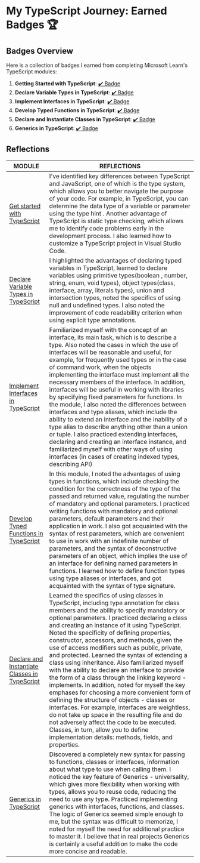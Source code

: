 # My TypeScript Journey: Earned Badges 🏆

## Badges Overview

Here is a collection of badges I earned from completing Microsoft Learn's TypeScript modules:

1. **Getting Started with TypeScript**: [✔️ Badge](https://learn.microsoft.com/en-us/users/ranika23-7739/achievements/vkyw5zwm)
2. **Declare Variable Types in TypeScript**: [✔️ Badge](https://learn.microsoft.com/en-us/users/ranika23-7739/achievements/k5vakedb)
3. **Implement Interfaces in TypeScript**: [✔️ Badge](https://learn.microsoft.com/en-us/users/ranika23-7739/achievements/x23hc7wy)
4. **Develop Typed Functions in TypeScript**: [✔️ Badge](https://learn.microsoft.com/en-us/users/ranika23-7739/achievements/yvhwpv4r)
5. **Declare and Instantiate Classes in TypeScript**: [✔️ Badge](https://learn.microsoft.com/en-us/users/ranika23-7739/achievements/j6e4k5kt)
6. **Generics in TypeScript**: [✔️ Badge](https://learn.microsoft.com/en-us/users/ranika23-7739/achievements/uf5unmy3)

## Reflections

| MODULE | REFLECTIONS |
| ------ | ------ |
| [Get started with TypeScript](https://learn.microsoft.com/en-us/training/modules/typescript-get-started/) | I've identified key differences between TypeScript and JavaScript, one of which is the type system, which allows you to better navigate the purpose of your code. For example, in TypeScript, you can determine the data type of a variable or parameter using the type hint . Another advantage of TypeScript is static type checking, which allows me to identify code problems early in the development process. I also learned how to customize a TypeScript project in Visual Studio Code. |
| [Declare Variable Types in TypeScript](https://learn.microsoft.com/en-us/training/modules/typescript-declare-variable-types/) | I highlighted the advantages of declaring typed variables in TypeScript, learned to declare variables using primitive types(boolean , number, string, enum, void types), object types(class, interface, array, literals types), union and intersection types, noted the specifics of using null and undefined types. I also noted the improvement of code readability criterion when using explicit type annotations. |
| [Implement Interfaces in TypeScript](https://learn.microsoft.com/en-us/training/modules/typescript-implement-interfaces/) | Familiarized myself with the concept of an interface, its main task, which is to describe a type. Also noted the cases in which the use of interfaces will be reasonable and useful, for example, for frequently used types or in the case of command work, when the objects implementing the interface must implement all the necessary members of the interface. In addition, interfaces will be useful in working with libraries by specifying fixed parameters for functions. In the module, I also noted the differences between interfaces and type aliases, which include the ability to extend an interface and the inability of a type alias to describe anything other than a union or tuple. I also practiced extending interfaces, declaring and creating an interface instance, and familiarized myself with other ways of using interfaces (in cases of creating indexed types, describing API) |
| [Develop Typed Functions in TypeScript](https://learn.microsoft.com/en-us/training/modules/typescript-develop-typed-functions/) | In this module, I noted the advantages of using types in functions, which include checking the condition for the correctness of the type of the passed and returned value, regulating the number of mandatory and optional parameters. I practiced writing functions with mandatory and optional parameters, default parameters and their application in work. I also got acquainted with the syntax of rest parameters, which are convenient to use in work with an indefinite number of parameters, and the syntax of deconstructive parameters of an object, which implies the use of an interface for defining named parameters in functions. I learned how to define function types using type aliases or interfaces, and got acquainted with the syntax of type signature. |
| [Declare and Instantiate Classes in TypeScript](https://learn.microsoft.com/en-us/training/modules/typescript-declare-instantiate-classes/1-introduction) | Learned the specifics of using classes in TypeScript, including type annotation for class members and the ability to specify mandatory or optional parameters. I practiced declaring a class and creating an instance of it using TypeScript. Noted the specificity of defining properties, constructor, accessors, and methods, given the use of access modifiers such as public, private, and protected. Learned the syntax of extending a class using inheritance. Also familiarized myself with the ability to declare an interface to provide the form of a class through the linking keyword - implements. In addition, noted for myself the key emphases for choosing a more convenient form of defining the structure of objects - classes or interfaces. For example, interfaces are weightless, do not take up space in the resulting file and do not adversely affect the code to be executed. Classes, in turn, allow you to define implementation details: methods, fields, and properties. |
| [Generics in TypeScript](https://learn.microsoft.com/en-us/training/modules/typescript-generics/) | Discovered a completely new syntax for passing to functions, classes or interfaces, information about what type to use when calling them. I noticed the key feature of Generics - universality, which gives more flexibility when working with types, allows you to reuse code, reducing the need to use any type. Practiced implementing generics with interfaces, functions, and classes. The logic of Generics seemed simple enough to me, but the syntax was difficult to memorize, I noted for myself the need for additional practice to master it. I believe that in real projects Generics is certainly a useful addition to make the code more concise and readable. |
